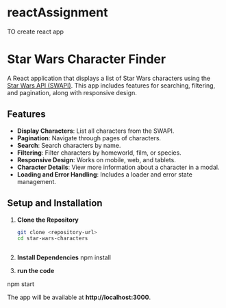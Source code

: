 # reactAssignment
TO create react app

# Star Wars Character Finder

A React application that displays a list of Star Wars characters using the [Star Wars API (SWAPI)](https://swapi.dev/). This app includes features for searching, filtering, and pagination, along with responsive design.

## Features

- **Display Characters**: List all characters from the SWAPI.
- **Pagination**: Navigate through pages of characters.
- **Search**: Search characters by name.
- **Filtering**: Filter characters by homeworld, film, or species.
- **Responsive Design**: Works on mobile, web, and tablets.
- **Character Details**: View more information about a character in a modal.
- **Loading and Error Handling**: Includes a loader and error state management.

## Setup and Installation

1. **Clone the Repository**

   ```bash
   git clone <repository-url>
   cd star-wars-characters



2. **Install Dependencies**
npm install

3. **run the code**

npm start

The app will be available at **http://localhost:3000**.